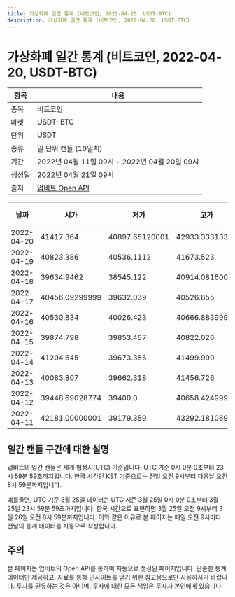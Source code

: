 ```yaml
---
title: 가상화폐 일간 통계 (비트코인, 2022-04-20, USDT-BTC)
description: 가상화폐 일간 통계 (비트코인, 2022-04-20, USDT-BTC)
---
```



가상화폐 일간 통계 (비트코인, 2022-04-20, USDT-BTC)
===

|항목|내용|
|--|--|
|종목|비트코인|
|마켓|USDT-BTC|
|단위|USDT|
|종류|일 단위 캔들 (10일치)|
|기간|2022년 04월 11일 09시 - 2022년 04월 20일 09시|
|생성일|2022년 04월 21일 09시|
|출처|[업비트 Open API](https://docs.upbit.com)|


|날짜|시가|저가|고가|종가|비고|
|--|--|--|--|--|--|
|2022-04-20|41417.364|40897.65120001|42933.33313334|41388.33|    |
|2022-04-19|40823.386|40536.1112|41673.523|41417.364|    |
|2022-04-18|39634.9462|38545.122|40914.08160001|40745.221|    |
|2022-04-17|40456.09299999|39632.039|40526.855|39662.9616|    |
|2022-04-16|40530.834|40026.423|40666.88399989|40456.09299999|    |
|2022-04-15|39874.798|39853.467|40822.026|40542.952|    |
|2022-04-14|41204.645|39673.386|41499.999|39875.789|    |
|2022-04-13|40083.807|39662.318|41456.726|41204.645|    |
|2022-04-12|39448.69028774|39400.0|40658.42499999|40083.807|    |
|2022-04-11|42181.00000001|39179.359|43292.18106996|39591.479|    |


일간 캔들 구간에 대한 설명
---


업비트의 일간 캔들은 세계 협정시(UTC) 기준입니다. 
UTC 기준 0시 0분 0초부터 23시 59분 59초까지입니다. 
한국 시간인 KST 기준으로는 전일 오전 9시부터 다음날 오전 8시 59분까지입니다. 


예를들면, UTC 기준 3월 25일 데이터는 UTC 시준 3월 25일 0시 0분 0초부터 3월 25일 23시 59분 59초까지입니다. 
한국 시간으로 표현하면 3월 25일 오전 9시부터 3월 26일 오전 8시 59분까지입니다. 
이와 같은 이유로 본 페이지는 매일 오전 9시마다 전날의 통계 데이터를 자동으로 작성합니다. 


주의
---


본 페이지는 업비트의 Open API를 통하여 자동으로 생성된 페이지입니다. 
단순한 통계 데이터만 제공하고, 자료를 통해 인사이트를 얻기 위한 참고용으로만 사용하시기 바랍니다. 
투자를 권유하는 것은 아니며, 투자에 대한 모든 책임은 투자자 본인에게 있습니다. 
